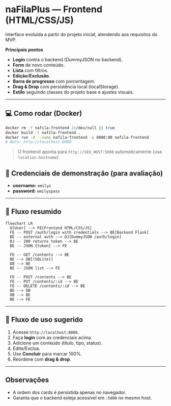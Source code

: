 # naFilaPlus — Frontend (HTML/CSS/JS)

Interface evoluída a partir do projeto inicial, atendendo aos requisitos do MVP.

**Principais pontos**
- **Login** contra o backend (DummyJSON no backend).
- **Form** de novo conteúdo.
- **Lista** com filtros.
- **Edição**/**Exclusão**.
- **Barra de progresso** com porcentagem.
- **Drag & Drop** com persistência local (localStorage).
- **Estilo** seguindo classes do projeto base e ajustes visuais.

---

## 💻 Como rodar (Docker)
```bash
docker rm -f nafila-frontend 2>/dev/null || true
docker build -t nafila-frontend .
docker run -d --name nafila-frontend -p 8080:80 nafila-frontend
# Abra: http://localhost:8080
```

> O frontend aponta para `http://SEU_HOST:5000` automaticamente (usa `location.hostname`).

## 🔑 Credenciais de demonstração (para avaliação)
- **username:** `emilys`
- **password:** `emilyspass`

---

## 🧭 Fluxo resumido
```mermaid
flowchart LR
  U[User] --> FE[Frontend HTML/CSS/JS]
  FE -- POST /auth/login with credentials --> BE[Backend Flask]
  BE -- external auth --> DJ[DummyJSON /auth/login]
  DJ -- 200 returns token --> BE
  BE -- JSON {token} --> FE

  FE -- GET /contents --> BE
  BE --> DB[(SQLite)]
  DB --> BE
  BE -- JSON list --> FE

  FE -- POST /contents --> BE
  FE -- PUT /contents/:id --> BE
  FE -- DELETE /contents/:id --> BE
  BE --> DB
  DB --> BE
  BE --> FE
```

---

## 📝 Fluxo de uso sugerido
1. Acesse `http://localhost:8080`.
2. Faça **login** com as credenciais acima.
3. Adicione um conteúdo (título, tipo, status).
4. Edite/Exclua.
5. Use **Concluir** para marcar 100%.
6. Reordene com **drag & drop**.

---

## Observações
- A ordem dos cards é persistida apenas no navegador.
- Garanta que o backend esteja acessível em `:5000` no mesmo host.
